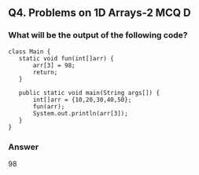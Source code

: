 ## Q4. Problems on 1D Arrays-2 MCQ D

### What will be the output of the following code?


```
class Main {
   static void fun(int[]arr) {
       arr[3] = 98;
       return;
   }

   public static void main(String args[]) {
       int[]arr = {10,20,30,40,50};
       fun(arr);
       System.out.println(arr[3]);
   }
}
```

### Answer
98
